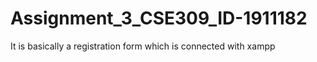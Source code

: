 # Assignment_3_CSE309_ID-1911182
It is basically a registration form  which is connected with xampp
